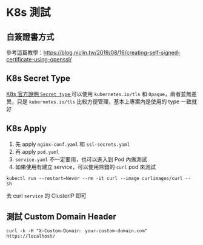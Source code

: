 # K8s 測試

## 自簽證書方式

參考這篇教學：https://blog.niclin.tw/2019/08/16/creating-self-signed-certificate-using-openssl/

## K8s Secret Type

[K8s 官方說明 `Secret type` ](https://kubernetes.io/docs/concepts/configuration/secret/#tls-secrets)可以使用 `kubernetes.io/tls` 和 `Opaque`，兩者並無差異，只是 `kubernetes.io/tls` 比較方便管理，基本上專案內是使用的 type 一致就好

## K8s Apply

1. 先 apply `nginx-conf.yaml` 和 `ssl-secrets.yaml`
2. 再 apply `pod.yaml`
3. `service.yaml` 不一定要用，也可以進入到 Pod 內做測試
4. 如果使用有建立 service，可以使用除錯的 `curl` pod 來測試
```
kubectl run --restart=Never --rm -it curl --image curlimages/curl -- sh
```
去 curl `service` 的 ClusterIP 即可

## 測試 Custom Domain Header

```
curl -k -H "X-Custom-Domain: your-custom-domain.com" https://localhost/
```
